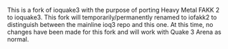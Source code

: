 This is a fork of ioquake3 with the purpose of porting Heavy Metal FAKK 2 to ioquake3. This fork will temporarily/permanently renamed to iofakk2 to distinguish between the mainline ioq3 repo and this one. At this time, no changes have been made for this fork and will work with Quake 3 Arena as normal.
